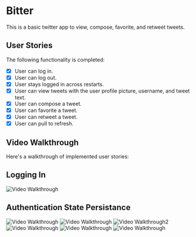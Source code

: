 # Bitter 

This is a basic twitter app to view, compose, favorite, and retweet tweets.


## User Stories

The following functionality is completed:
- [x] User can log in. 
- [x] User can log out. 
- [x] User stays logged in across restarts. 
- [x] User can view tweets with the user profile picture, username, and tweet text. 
- [x] User can compose a tweet. 
- [x] User can favorite a tweet. 
- [x] User can retweet a tweet. 
- [x] User can pull to refresh. 

## Video Walkthrough

Here's a walkthrough of implemented user stories:

## Logging In
<img src='https://media.giphy.com/media/pNKxlgADVFepEIAIjZ/giphy.gif' title='Video Walkthrough' width='' alt='Video Walkthrough' />

## Authentication State Persistance
<img src='https://media.giphy.com/media/nJVvRZ5XL2EYbaIoG8/giphy.gif' title='Video Walkthrough' width='' alt='Video Walkthrough' />

<img src='https://media.giphy.com/media/ojC22tixmFYgk0VXLJ/giphy.gif' title='Video Walkthrough' width='' alt='Video Walkthrough' />
<img src='https://media.giphy.com/media/WzTrQpE7Je9mCu0gYo/giphy.gif'  title='Video Walkthrough2' width='' alt='Video Walkthrough2' />


<img src='https://media.giphy.com/media/pNKxlgADVFepEIAIjZ/giphy.gif' title='Video Walkthrough' width='' alt='Video Walkthrough' />
<img src='https://media.giphy.com/media/nJVvRZ5XL2EYbaIoG8/giphy.gif' title='Video Walkthrough' width='' alt='Video Walkthrough' />

<img src='https://media.giphy.com/media/ULrorCAptMKteemxgR/giphy.gif' title='Video Walkthrough' width='' alt='Video Walkthrough' />

